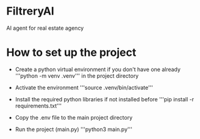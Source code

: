 # FiltreryAI
AI agent for real estate agency

# How to set up the project

-   Create a python virtual environment if you don't have one already
    '''python -m venv .venv'''
    in the project directory

-   Activate the environment
    '''source .venv/bin/activate'''
    
-   Install the required python libraries if not installed before
    '''pip install -r requirements.txt'''

-   Copy the .env file to the main project directory

-   Run the project (main.py)
    '''python3 main.py'''
